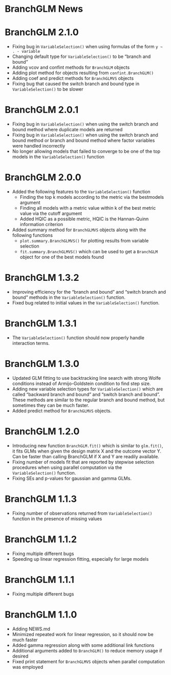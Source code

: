 BranchGLM News
================

# BranchGLM 2.1.0

- Fixing bug in `VariableSelection()` when using formulas of the form
  `y ~ . - variable`
- Changing default type for `VariableSelection()` to be “branch and
  bound”
- Adding vcov and confint methods for `BranchGLM` objects
- Adding plot method for objects resulting from `confint.BranchGLM()`
- Adding coef and predict methods for `BranchGLMVS` objects
- Fixing bug that caused the switch branch and bound type in
  `VariableSelection()` to be slower

# BranchGLM 2.0.1

- Fixing bug in `VariableSelection()` when using the switch branch and
  bound method where duplicate models are returned
- Fixing bug in `VariableSelection()` when using the switch branch and
  bound method or branch and bound method where factor variables were
  handled incorrectly
- No longer allowing models that failed to converge to be one of the top
  models in the `VariableSelection()` function

# BranchGLM 2.0.0

- Added the following features to the `VariableSelection()` function
  - Finding the top k models according to the metric via the bestmodels
    argument
  - Finding all models with a metric value within k of the best metric
    value via the cutoff argument
  - Added HQIC as a possible metric, HQIC is the Hannan-Quinn
    information criterion
- Added summary method for `BranchGLMVS` objects along with the
  following functions
  - `plot.summary.BranchGLMVS()` for plotting results from variable
    selection
  - `fit.summary.BranchGLMVS()` which can be used to get a `BranchGLM`
    object for one of the best models found

# BranchGLM 1.3.2

- Improving efficiency for the “branch and bound” and “switch branch and
  bound” methods in the `VariableSelection()` function.
- Fixed bug related to initial values in the `VariableSelection()`
  function.

# BranchGLM 1.3.1

- The `VariableSelection()` function should now properly handle
  interaction terms.

# BranchGLM 1.3.0

- Updated GLM fitting to use backtracking line search with strong Wolfe
  conditions instead of Armijo-Goldstein condition to find step size.
- Adding new variable selection types for `VariableSelection()` which
  are called “backward branch and bound” and “switch branch and bound”.
  These methods are similar to the regular branch and bound method, but
  sometimes they can be much faster.
- Added predict method for `BranchGLMVS` objects.

# BranchGLM 1.2.0

- Introducing new function `BranchGLM.fit()` which is similar to
  `glm.fit()`, it fits GLMs when given the design matrix X and the
  outcome vector Y. Can be faster than calling BranchGLM if X and Y are
  readily available.
- Fixing number of models fit that are reported by stepwise selection
  procedures when using parallel computation via the
  `VariableSelection()` function.
- Fixing SEs and p-values for gaussian and gamma GLMs.

# BranchGLM 1.1.3

- Fixing number of observations returned from `VariableSelection()`
  function in the presence of missing values

# BranchGLM 1.1.2

- Fixing multiple different bugs
- Speeding up linear regression fitting, especially for large models

# BranchGLM 1.1.1

- Fixing multiple different bugs

# BranchGLM 1.1.0

- Adding NEWS.md
- Minimized repeated work for linear regression, so it should now be
  much faster
- Added gamma regression along with some additional link functions
- Additional arguments added to `BranchGLM()` to reduce memory usage if
  desired
- Fixed print statement for `BranchGLMVS` objects when parallel
  computation was employed
